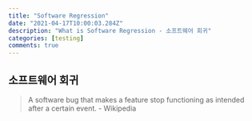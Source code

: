 ```yaml
---
title: "Software Regression"
date: "2021-04-17T10:00:03.284Z"
description: "What is Software Regression - 소프트웨어 회귀"
categories: [testing]
comments: true
---
```


## 소프트웨어 회귀

> A software bug that makes a feature stop functioning as intended after a certain event. - Wikipedia
